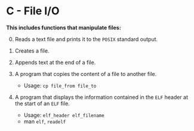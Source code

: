 # C - File I/O
**This includes functions that manipulate files:**

0. Reads a text file and prints it to the `POSIX` standard output.

1. Creates a file.

2. Appends text at the end of a file.

3. A program that copies the content of a file to another file.
	- Usage: `cp file_from file_to`

100. A program that displays the information contained in the `ELF` header at the start of an `ELF` file.
        - Usage: `elf_header elf_filename`
        - man `elf`, `readelf`
